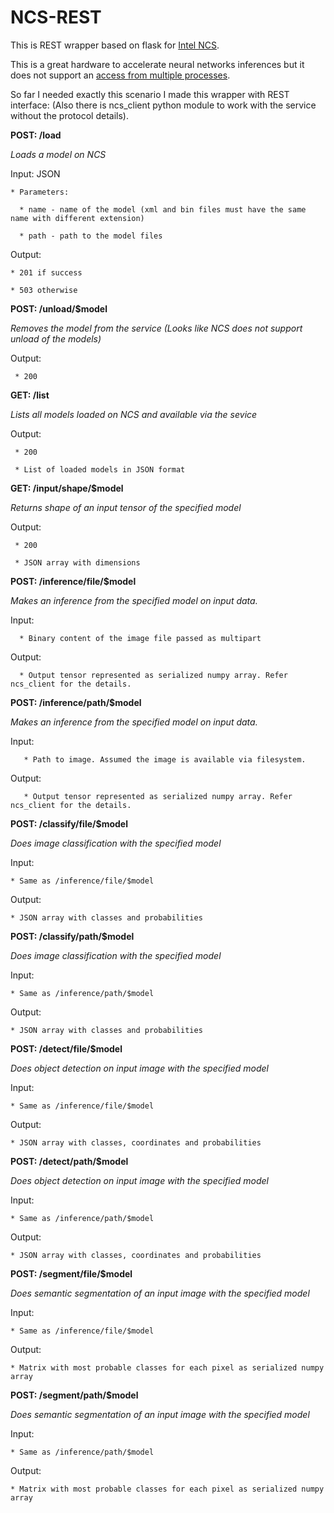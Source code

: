 # NCS-REST

This is REST wrapper based on flask for [Intel NCS](https://software.intel.com/en-us/articles/run-intel-openvino-models-on-intel-neural-compute-stick-2).

This is a great hardware to accelerate neural networks inferences but it does not support an [access from multiple processes](https://docs.openvinotoolkit.org/2019_R1.1/_docs_IE_DG_supported_plugins_MYRIAD.html#supported_configuration_parameters").

So far I needed exactly this scenario I made this wrapper with REST interface:
(Also there is ncs_client python module to work with the service without the protocol details).

**POST: /load**

  *Loads a model on NCS*
  
  Input: JSON 
  
    * Parameters:
    
      * name - name of the model (xml and bin files must have the same name with different extension)
      
      * path - path to the model files
      
  Output:
  
    * 201 if success
    
    * 503 otherwise
    
 **POST: /unload/$model**
  
   *Removes the model from the service (Looks like NCS does not support unload of the models)*
   
   Output: 
   
     * 200
 
 **GET: /list**
 
   *Lists all models loaded on NCS and available via the sevice*
   
   Output:
   
     * 200
     
     * List of loaded models in JSON format
     
 **GET: /input/shape/$model** 
  
   *Returns shape of an input tensor of the specified model*
   
   Output:
   
     * 200
     
     * JSON array with dimensions 

  **POST: /inference/file/$model**
  
   *Makes an inference from the specified model on input data.*
  
   Input:
    
      * Binary content of the image file passed as multipart
    
   Output:
    
      * Output tensor represented as serialized numpy array. Refer ncs_client for the details.
 
   **POST: /inference/path/$model**
   
   *Makes an inference from the specified model on input data.*
  
   Input:
     
       * Path to image. Assumed the image is available via filesystem.
    
   Output:
     
       * Output tensor represented as serialized numpy array. Refer ncs_client for the details.
 
 **POST: /classify/file/$model**
  
  *Does image classification with the specified model*
  
  Input:
  
    * Same as /inference/file/$model
  
  Output:
  
    * JSON array with classes and probabilities
 
 **POST: /classify/path/$model**
  
  *Does image classification with the specified model*
  
  Input:
  
    * Same as /inference/path/$model
    
  Output:
  
    * JSON array with classes and probabilities
 
 **POST: /detect/file/$model**
  
  *Does object detection on input image with the specified model*
  
  Input:
  
    * Same as /inference/file/$model
  
  Output:
  
    * JSON array with classes, coordinates and probabilities
 
 **POST: /detect/path/$model**
  
  *Does object detection on input image with the specified model*
  
  Input:
  
    * Same as /inference/path/$model
  
  Output:
  
    * JSON array with classes, coordinates and probabilities
 
 **POST: /segment/file/$model**
  
  *Does semantic segmentation of an input image with the specified model*
  
  Input:
  
    * Same as /inference/file/$model
  
  Output:
  
    * Matrix with most probable classes for each pixel as serialized numpy array
 
 **POST: /segment/path/$model**
  
  *Does semantic segmentation of an input image with the specified model*
  
  Input:
  
    * Same as /inference/path/$model
  
  Output:
  
    * Matrix with most probable classes for each pixel as serialized numpy array
